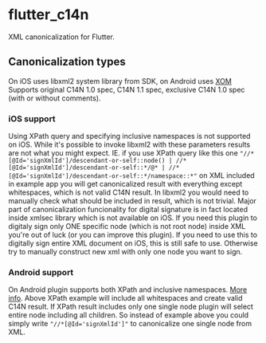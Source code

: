 # flutter_c14n

XML canonicalization for Flutter.

## Canonicalization types

On iOS uses libxml2 system library from SDK, on Android uses [XOM](http://www.xom.nu/)
Supports original C14N 1.0 spec, C14N 1.1 spec, exclusive C14N 1.0 spec (with or without comments).

### iOS support
Using XPath query and specifying inclusive namespaces is not supported on iOS.
While it's possible to invoke libxml2 with these parameters results are not what you might expect.
IE. if you use XPath query like this one 
```"//*[@Id='signXmlId']/descendant-or-self::node() | //*[@Id='signXmlId']/descendant-or-self::*/@* | //*[@Id='signXmlId']/descendant-or-self::*/namespace::*"```
on XML included in example app you will get canonicalized result with everything except whitespaces, which is not valid C14N result.
In libxml2 you would need to manually check what should be included in result, which is not trivial.
Major part of canonicalization funcionality for digital signature is in fact located inside xmlsec library which is not available on iOS. If you need this plugin to digitaly sign only ONE specific node (which is not root node) inside XML you're out of luck (or you can improve this plugin).
If you need to use this to digitally sign entire XML document on iOS, this is still safe to use. Otherwise try to manually construct new xml with only one node you want to sign.

### Android support
On Android plugin supports both XPath and inclusive namespaces. [More info](http://www.xom.nu/apidocs/nu/xom/canonical/Canonicalizer.html).
Above XPath example will include all whitespaces and create valid C14N result.
If XPath result includes only one single node plugin will select entire node including all children. So instead of example above you could simply write
```"//*[@Id='signXmlId']"```
to canonicalize one single node from XML.
